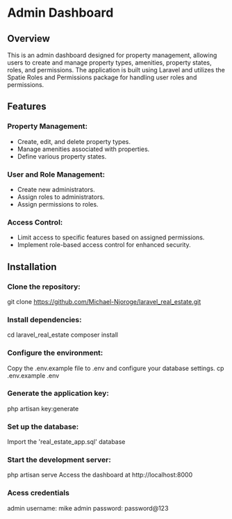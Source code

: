 # Admin Dashboard
## Overview
This is an admin dashboard designed for property management, allowing users to create and manage property types, amenities, property states, roles, and permissions. The application is built using Laravel and utilizes the Spatie Roles and Permissions package for handling user roles and permissions.
## Features
### Property Management:
*    Create, edit, and delete property types.
*    Manage amenities associated with properties.
*    Define various property states.
### User and Role Management:

*   Create new administrators.
*   Assign roles to administrators.
*   Assign permissions to roles.

### Access Control:

*   Limit access to specific features based on assigned permissions.
*   Implement role-based access control for enhanced security.

## Installation

### Clone the repository:
git clone https://github.com/Michael-Njoroge/laravel_real_estate.git

### Install dependencies:
cd laravel_real_estate
composer install

### Configure the environment:
Copy the .env.example file to .env and configure your database settings.
cp .env.example .env

### Generate the application key:
php artisan key:generate

### Set up the database:
Import the 'real_estate_app.sql' database

### Start the development server:
php artisan serve
Access the dashboard at http://localhost:8000

### Acess credentials
admin username: mike
admin password: password@123
 